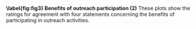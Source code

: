 **\label{fig:fig3} Benefits of outreach participation (2)** These plots show the ratings for agreement with four statements concerning the benefits of participating in outreach activities.
